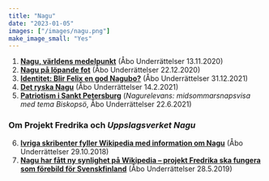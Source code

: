 ```yaml
---
title: "Nagu"
date: "2023-01-05"
images: ["/images/nagu.png"]
make_image_small: "Yes"
---
```


1. **[Nagu, världens medelpunkt](https://abounderrattelser.fi/nagu-varldens-medelpunkt/)** (Åbo Underrättelser 13.11.2020)
2. **[Nagu på löpande fot](https://abounderrattelser.fi/nagu-pa-lopande-fot/)** (Åbo Underrättelser 22.12.2020)
3. **[Identitet: Blir Felix en god Nagubo?](https://abounderrattelser.fi/identitet-blir-felix-en-god-nagubo/)** (Åbo Underrättelser 31.12.2021)
4. **[Det ryska Nagu](https://abounderrattelser.fi/det-ryska-nagu/)** (Åbo Underrättelser 14.2.2021)
5. **[Patriotism i Sankt Petersburg](https://abounderrattelser.fi/patriotism-i-sankt-petersburg/)** (_Nagurelevans: midsommarsnapsvisa med tema Biskopsö_, Åbo Underrättelser 22.6.2021)

### Om Projekt Fredrika och _Uppslagsverket Nagu_

6. **[Ivriga skribenter fyller Wikipedia med information om Nagu](https://abounderrattelser.fi/ivriga-skribenter-fyller-wikipedia-med-information-om-nagu/)** (Åbo Underrättelser 29.10.2018)
7. **[Nagu har fått ny synlighet på Wikipedia – projekt Fredrika ska fungera som förebild för Svenskfinland](https://abounderrattelser.fi/nagu-har-fatt-ny-synlighet-pa-wikipedia-projekt-fredrika-ska-fungera-som-forebild-for-svenskfinland/)** (Åbo Underrättelser 28.5.2019)